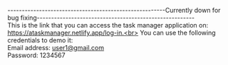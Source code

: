 -------------------------------------------------------Currently down for bug fixing-------------------------------------------------------<br>
This is the link that you can access the task manager application on: https://ataskmanager.netlify.app/log-in.<br>
You can use the following credentials to demo it:<br>
Email address: user1@gmail.com<br>
Password: 1234567<br>
